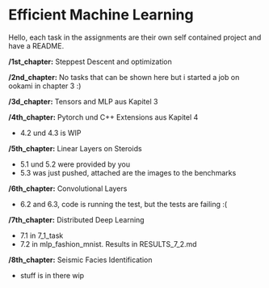 # Efficient Machine Learning 

Hello, each task in the assignments are their own self contained project and have a README.

**/1st_chapter:** Steppest Descent and optimization

**/2nd_chapter:** No tasks that can be shown here but i started a job on ookami in chapter 3 :)

**/3d_chapter:** Tensors and MLP aus Kapitel 3

**/4th_chapter:** Pytorch und C++ Extensions aus Kapitel 4
* 4.2 und 4.3 is WIP

**/5th_chapter:** Linear Layers on Steroids

* 5.1 und 5.2 were provided by you
* 5.3 was just pushed, attached are the images to the benchmarks

**/6th_chapter:** Convolutional Layers

* 6.2 and 6.3, code is running the test, but the tests are failing :(

**/7th_chapter:** Distributed Deep Learning

* 7.1 in 7_1_task
* 7.2 in mlp_fashion_mnist. Results in RESULTS_7_2.md

**/8th_chapter:** Seismic Facies Identification

* stuff is in there wip